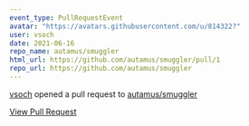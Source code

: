 ```yaml
---
event_type: PullRequestEvent
avatar: "https://avatars.githubusercontent.com/u/814322?"
user: vsoch
date: 2021-06-16
repo_name: autamus/smuggler
html_url: https://github.com/autamus/smuggler/pull/1
repo_url: https://github.com/autamus/smuggler
---
```


<a href='https://github.com/vsoch' target='_blank'>vsoch</a> opened a pull request to <a href='https://github.com/autamus/smuggler' target='_blank'>autamus/smuggler</a>

<a href='https://github.com/autamus/smuggler/pull/1' target='_blank'>View Pull Request</a>